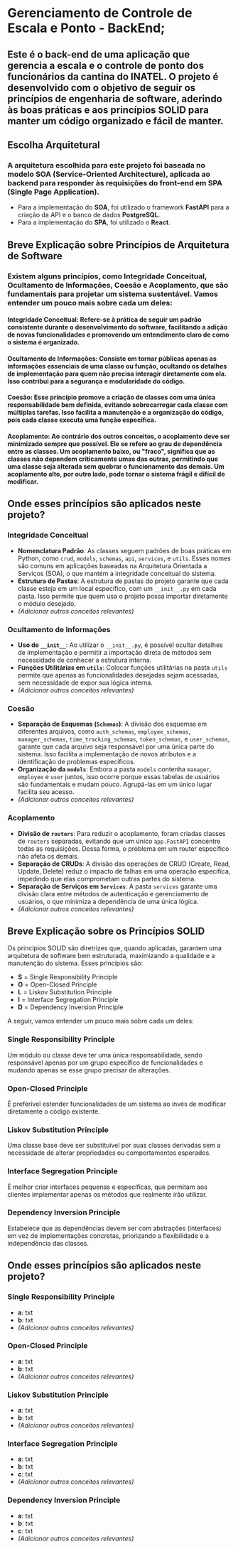 # **Gerenciamento de Controle de Escala e Ponto - BackEnd;**
## Este é o back-end de uma aplicação que gerencia a escala e o controle de ponto dos funcionários da cantina do INATEL. O projeto é desenvolvido com o objetivo de seguir os princípios de engenharia de software, aderindo às boas práticas e aos princípios SOLID para manter um código organizado e fácil de manter.

## 

## **Escolha Arquitetural**

### A arquitetura escolhida para este projeto foi baseada no modelo **SOA (Service-Oriented Architecture)**, aplicada ao backend para responder às requisições do front-end em **SPA (Single Page Application)**.

- Para a implementação do **SOA**, foi utilizado o framework **FastAPI** para a criação da API e o banco de dados **PostgreSQL**.
- Para a implementação do **SPA**, foi utilizado o **React**.

##

## **Breve Explicação sobre Princípios de Arquitetura de Software**
### Existem alguns princípios, como Integridade Conceitual, Ocultamento de Informações, Coesão e Acoplamento, que são fundamentais para projetar um sistema sustentável. Vamos entender um pouco mais sobre cada um deles:

#### Integridade Conceitual: Refere-se à prática de seguir um padrão consistente durante o desenvolvimento do software, facilitando a adição de novas funcionalidades e promovendo um entendimento claro de como o sistema é organizado.

#### Ocultamento de Informações: Consiste em tornar públicas apenas as informações essenciais de uma classe ou função, ocultando os detalhes de implementação para quem não precisa interagir diretamente com ela. Isso contribui para a segurança e modularidade do código.

#### Coesão: Esse princípio promove a criação de classes com uma única responsabilidade bem definida, evitando sobrecarregar cada classe com múltiplas tarefas. Isso facilita a manutenção e a organização do código, pois cada classe executa uma função específica.

#### Acoplamento: Ao contrário dos outros conceitos, o acoplamento deve ser minimizado sempre que possível. Ele se refere ao grau de dependência entre as classes. Um acoplamento baixo, ou "fraco", significa que as classes não dependem criticamente umas das outras, permitindo que uma classe seja alterada sem quebrar o funcionamento das demais. Um acoplamento alto, por outro lado, pode tornar o sistema frágil e difícil de modificar.

## **Onde esses princípios são aplicados neste projeto?**

### Integridade Conceitual
- **Nomenclatura Padrão**: As classes seguem padrões de boas práticas em Python, como `crud`, `models`, `schemas`, `api`, `services`, e `utils`. Esses nomes são comuns em aplicações baseadas na Arquitetura Orientada a Serviços (SOA), o que mantém a integridade conceitual do sistema.
- **Estrutura de Pastas**: A estrutura de pastas do projeto garante que cada classe esteja em um local específico, com um `__init__.py` em cada pasta. Isso permite que quem usa o projeto possa importar diretamente o módulo desejado.
- *(Adicionar outros conceitos relevantes)*

### Ocultamento de Informações
- **Uso de `__init__`**: Ao utilizar o `__init__.py`, é possível ocultar detalhes de implementação e permitir a importação direta de métodos sem necessidade de conhecer a estrutura interna.
- **Funções Utilitárias em `utils`**: Colocar funções utilitárias na pasta `utils` permite que apenas as funcionalidades desejadas sejam acessadas, sem necessidade de expor sua lógica interna.
- *(Adicionar outros conceitos relevantes)*

### Coesão
- **Separação de Esquemas (`Schemas`)**: A divisão dos esquemas em diferentes arquivos, como `auth_schemas`, `employee_schemas`, `manager_schemas`, `time_tracking_schemas`, `token_schemas`, e `user_schemas`, garante que cada arquivo seja responsável por uma única parte do sistema. Isso facilita a implementação de novos atributos e a identificação de problemas específicos.
- **Organização da `models`**: Embora a pasta `models` contenha `manager`, `employee` e `user` juntos, isso ocorre porque essas tabelas de usuários são fundamentais e mudam pouco. Agrupá-las em um único lugar facilita seu acesso.
- *(Adicionar outros conceitos relevantes)*

### Acoplamento
- **Divisão de `routers`**: Para reduzir o acoplamento, foram criadas classes de `routers` separadas, evitando que um único `app.FastAPI` concentre todas as requisições. Dessa forma, o problema em um router específico não afeta os demais.
- **Separação de CRUDs**: A divisão das operações de CRUD (Create, Read, Update, Delete) reduz o impacto de falhas em uma operação específica, impedindo que elas comprometam outras partes do sistema.
- **Separação de Serviços em `Services`**: A pasta `services` garante uma divisão clara entre métodos de autenticação e gerenciamento de usuários, o que minimiza a dependência de uma única lógica.
- *(Adicionar outros conceitos relevantes)*

## 

## **Breve Explicação sobre os Princípios SOLID**

Os princípios SOLID são diretrizes que, quando aplicadas, garantem uma arquitetura de software bem estruturada, maximizando a qualidade e a manutenção do sistema. Esses princípios são:

- **S** = Single Responsibility Principle  
- **O** = Open-Closed Principle  
- **L** = Liskov Substitution Principle  
- **I** = Interface Segregation Principle  
- **D** = Dependency Inversion Principle  

A seguir, vamos entender um pouco mais sobre cada um deles:

### Single Responsibility Principle
Um módulo ou classe deve ter uma única responsabilidade, sendo responsável apenas por um grupo específico de funcionalidades e mudando apenas se esse grupo precisar de alterações.

### Open-Closed Principle
É preferível estender funcionalidades de um sistema ao invés de modificar diretamente o código existente.

### Liskov Substitution Principle
Uma classe base deve ser substituível por suas classes derivadas sem a necessidade de alterar propriedades ou comportamentos esperados.

### Interface Segregation Principle
É melhor criar interfaces pequenas e específicas, que permitam aos clientes implementar apenas os métodos que realmente irão utilizar.

### Dependency Inversion Principle
Estabelece que as dependências devem ser com abstrações (interfaces) em vez de implementações concretas, priorizando a flexibilidade e a independência das classes.

## **Onde esses princípios são aplicados neste projeto?**

### Single Responsibility Principle
- **a**: txt
- **b**: txt
- *(Adicionar outros conceitos relevantes)*

### Open-Closed Principle
- **a**: txt
- **b**: txt
- *(Adicionar outros conceitos relevantes)*

### Liskov Substitution Principle
- **a**: txt
- **b**: txt
- *(Adicionar outros conceitos relevantes)*

### Interface Segregation Principle
- **a**: txt
- **b**: txt
- **c**: txt
- *(Adicionar outros conceitos relevantes)*

### Dependency Inversion Principle
- **a**: txt
- **b**: txt
- **c**: txt
- *(Adicionar outros conceitos relevantes)*

## 